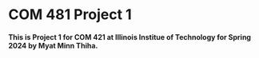 # COM 481 Project 1 

#### This is Project 1 for COM 421 at Illinois Institue of Technology for Spring 2024 by Myat Minn Thiha.
